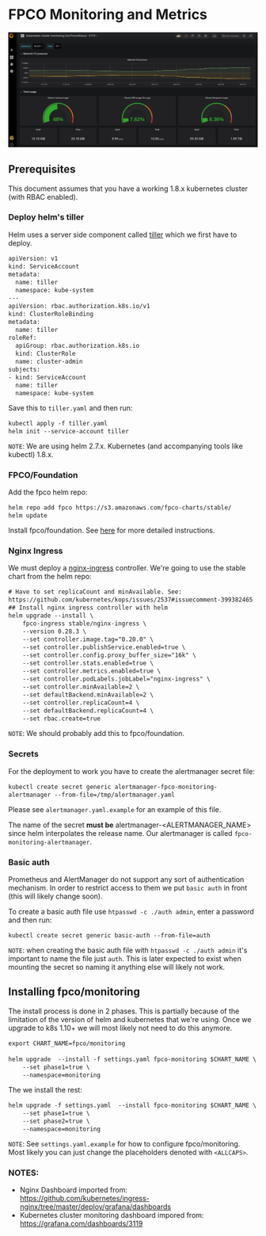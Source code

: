 # FPCO Monitoring and Metrics

![grafana](img/grafana_screenshot.png)

## Prerequisites

This document assumes that you have a working 1.8.x kubernetes cluster (with RBAC enabled).

### Deploy helm's tiller

Helm uses a server side component called [tiller](https://docs.gitlab.com/ee/install/kubernetes/preparation/tiller.html)
which we first have to deploy.

```
apiVersion: v1
kind: ServiceAccount
metadata:
  name: tiller
  namespace: kube-system
---
apiVersion: rbac.authorization.k8s.io/v1
kind: ClusterRoleBinding
metadata:
  name: tiller
roleRef:
  apiGroup: rbac.authorization.k8s.io
  kind: ClusterRole
  name: cluster-admin
subjects:
- kind: ServiceAccount
  name: tiller
  namespace: kube-system
```

Save this to `tiller.yaml` and then run:

```
kubectl apply -f tiller.yaml
helm init --service-account tiller

```

`NOTE`: We are using helm 2.7.x. Kubernetes (and accompanying tools like kubectl) 1.8.x.

### FPCO/Foundation

Add the fpco helm repo:

```
helm repo add fpco https://s3.amazonaws.com/fpco-charts/stable/
helm update
```

Install fpco/foundation. See [here](https://github.com/fpco/helm-charts/blob/master/foundation/README.md) for more detailed instructions.

### Nginx Ingress

We must deploy a [nginx-ingress](https://github.com/helm/charts/tree/master/stable/nginx-ingress) controller. We're
going to use the stable chart from the helm repo:


```
# Have to set replicaCount and minAvailable. See: https://github.com/kubernetes/kops/issues/2537#issuecomment-399382465
## Install nginx ingress controller with helm
helm upgrade --install \
    fpco-ingress stable/nginx-ingress \
    --version 0.28.3 \
    --set controller.image.tag="0.20.0" \
    --set controller.publishService.enabled=true \
    --set controller.config.proxy_buffer_size="16k" \
    --set controller.stats.enabled=true \
    --set controller.metrics.enabled=true \
    --set controller.podLabels.jobLabel="nginx-ingress" \
    --set controller.minAvailable=2 \
    --set defaultBackend.minAvailable=2 \
    --set controller.replicaCount=4 \
    --set defaultBackend.replicaCount=4 \
    --set rbac.create=true
```

`NOTE`: We should probably add this to fpco/foundation.

### Secrets

For the deployment to work you have to create the alertmanager secret file:

```
kubectl create secret generic alertmanager-fpco-monitoring-alertmanager --from-file=/tmp/alertmanager.yaml
```

Please see `alertmanager.yaml.example` for an example of this file.

The name of the secret __must be__ alertmanager-<ALERTMANAGER_NAME> since helm interpolates the release name.
Our alertmanager is called `fpco-monitoring-alertmanager`.

### Basic auth

Prometheus and AlertManager do not support any sort of authentication mechanism. In order to restrict access
to them we put `basic auth` in front (this will likely change soon).

To create a basic auth file use `htpasswd -c ./auth admin`, enter a password and then run:

```
kubectl create secret generic basic-auth --from-file=auth
```

`NOTE`: when creating the basic auth file with `htpasswd -c ./auth admin` it's important to name the file just `auth`.
This is later expected to exist when mounting the secret so naming it anything else will likely not work.

## Installing fpco/monitoring

The install process is done in 2 phases. This is partially because of the limitation of the version of helm
and kubernetes that we're using. Once we upgrade to k8s 1.10+ we will most likely not need to do this anymore.

```
export CHART_NAME=fpco/monitoring

helm upgrade  --install -f settings.yaml fpco-monitoring $CHART_NAME \
    --set phase1=true \
    --namespace=monitoring
```
The we install the rest:

```
helm upgrade -f settings.yaml  --install fpco-monitoring $CHART_NAME \
    --set phase1=true \
    --set phase2=true \
    --namespace=monitoring
```

`NOTE`: See `settings.yaml.example` for how to configure fpco/monitoring. Most likely you can just change
the placeholders denoted with `<ALLCAPS>`.


### NOTES:

* Nginx Dashboard imported from: https://github.com/kubernetes/ingress-nginx/tree/master/deploy/grafana/dashboards
* Kubernetes cluster monitoring dashboard impored from: https://grafana.com/dashboards/3119
